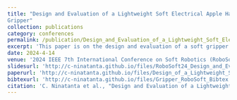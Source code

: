 ```yaml
---
title: "Design and Evaluation of a Lightweight Soft Electrical Apple Harvesting
Gripper"
collection: publications
category: conferences
permalink: /publication/Design_and_Evaluation_of_a_Lightweight_Soft_Electrical_Apple_Harvesting_Gripper
excerpt: 'This paper is on the design and evaluation of a soft gripper for apple harvesting. At a weight of 0.306kg and height of 0.219m, the gripper achieved a successful harvesting rate of 87.5%.'
date: 2024-4-14
venue: '2024 IEEE 7th International Conference on Soft Robotics (RoboSoft)'
slidesurl: 'http://c-ninatanta.github.io/files/RoboSoft24_Design_and_Evaluation_of_a_Soft_Electrical_Apple_Harvesting_Gripper.pdf'
paperurl: 'http://c-ninatanta.github.io/files/Design_of_a_Lightweight_Soft_Electrical_Apple_Harvesting_Gripper.pdf'
bibtexurl: 'http://c-ninatanta.github.io/files/Gripper_RoboSoft_Bibtex.bib'
citation: 'C. Ninatanta et al., "Design and Evaluation of a Lightweight Soft Electrical Apple Harvesting Gripper," 2024 IEEE 7th International Conference on Soft Robotics (RoboSoft), San Diego, CA, USA, 2024, pp. 479-484, doi: 10.1109/RoboSoft60065.2024.10521995.'
---
```

<!--The contents above will be part of a list of publications, if the user clicks the link for the publication than the contents of section will be rendered as a full page, allowing you to provide more information about the paper for the reader. When publications are displayed as a single page, the contents of the above "citation" field will automatically be included below this section in a smaller font.
-->
